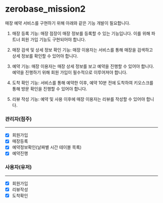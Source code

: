 # zerobase_mission2
매장 예약 서비스를 구현하기 위해 아래와 같은 기능 개발이 필요합니다.

1. 매장 등록 기능: 매장 점장이 매장 정보를 등록할 수 있는 기능입니다. 이를 위해 파트너 회원 가입 기능도 구현되어야 합니다.

2. 매장 검색 및 상세 정보 확인 기능: 매장 이용자는 서비스를 통해 매장을 검색하고 상세 정보를 확인할 수 있어야 합니다.

3. 예약 기능: 매장 이용자는 매장 상세 정보를 보고 예약을 진행할 수 있어야 합니다. 예약을 진행하기 위해 회원 가입이 필수적으로 이루어져야 합니다.

4. 도착 확인 기능: 서비스를 통해 예약한 이후, 예약 10분 전에 도착하여 키오스크를 통해 방문 확인을 진행할 수 있어야 합니다.

5. 리뷰 작성 기능: 예약 및 사용 이후에 매장 이용자는 리뷰를 작성할 수 있어야 합니다.

### 관리자(점주)
-------------------------
- [x] 회원가입
- [x] 매장등록
- [x] 예약정보확인(날짜별 시간 테이블 목록)
- [x] 예약진행

### 사용자(유저)
-----------------------------
- [x] 회원가입
- [x] 리뷰작성
- [x] 도착확인
